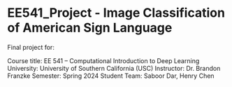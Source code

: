 # EE541_Project - Image Classification of American Sign Language
Final project for:

Course title: EE 541 – Computational Introduction to Deep Learning
University: University of Southern California (USC)
Instructor: Dr. Brandon Franzke
Semester: Spring 2024
Student Team: Saboor Dar, Henry Chen